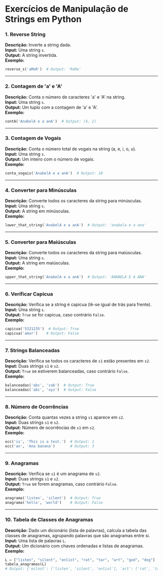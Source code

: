 
# Exercícios de Manipulação de Strings em Python

### 1. Reverse String  
**Descrição:** Inverte a string dada.  
**Input:** Uma string `s`.  
**Output:** A string invertida.  
**Exemplo:**  
```python
reverse_s('aMoR')  # Output: 'RoMa'
```

---

### 2. Contagem de 'a' e 'A'  
**Descrição:** Conta o número de caracteres 'a' e 'A' na string.  
**Input:** Uma string `s`.  
**Output:** Um tuplo com a contagem de 'a' e 'A'.  
**Exemplo:**  
```python
contA('AnabelA e a anA')  # Output: (4, 2)
```

---

### 3. Contagem de Vogais  
**Descrição:** Conta o número total de vogais na string (a, e, i, o, u).  
**Input:** Uma string `s`.  
**Output:** Um inteiro com o número de vogais.  
**Exemplo:**  
```python
conta_vogais('AnabelA e a anA')  # Output: 10
```

---

### 4. Converter para Minúsculas  
**Descrição:** Converte todos os caracteres da string para minúsculas.  
**Input:** Uma string `s`.  
**Output:** A string em minúsculas.  
**Exemplo:**  
```python
lower_that_string('AnabelA e a anA')  # Output: 'anabela e a ana'
```

---

### 5. Converter para Maiúsculas  
**Descrição:** Converte todos os caracteres da string para maiúsculas.  
**Input:** Uma string `s`.  
**Output:** A string em maiúsculas.  
**Exemplo:**  
```python
upper_that_string('AnabelA e a anA')  # Output: 'ANABELA E A ANA'
```

---

### 6. Verificar Capicua  
**Descrição:** Verifica se a string é capicua (lê-se igual de trás para frente).  
**Input:** Uma string `s`.  
**Output:** `True` se for capicua, caso contrário `False`.  
**Exemplo:**  
```python
capicua('5321235')  # Output: True
capicua('amor')    # Output: False
```

---

### 7. Strings Balanceadas  
**Descrição:** Verifica se todos os caracteres de `s1` estão presentes em `s2`.  
**Input:** Duas strings `s1` e `s2`.  
**Output:** `True` se estiverem balanceadas, caso contrário `False`.  
**Exemplo:**  
```python
balanceadas('abc', 'cab')  # Output: True
balanceadas('abc', 'xyz')  # Output: False
```

---

### 8. Número de Ocorrências  
**Descrição:** Conta quantas vezes a string `s1` aparece em `s2`.  
**Input:** Duas strings `s1` e `s2`.  
**Output:** Número de ocorrências de `s1` em `s2`.  
**Exemplo:**  
```python
occ('is', 'This is a test.')  # Output: 1
occ('an', 'Ana banana')       # Output: 3
```

---

### 9. Anagramas  
**Descrição:** Verifica se `s1` é um anagrama de `s2`.  
**Input:** Duas strings `s1` e `s2`.  
**Output:** `True` se forem anagramas, caso contrário `False`.  
**Exemplo:**  
```python
anagrama('listen', 'silent')  # Output: True
anagrama('hello', 'world')    # Output: False
```

---

### 10. Tabela de Classes de Anagramas  
**Descrição:** Dado um dicionário (lista de palavras), calcula a tabela das classes de anagramas, agrupando palavras que são anagramas entre si.  
**Input:** Uma lista de palavras `L`.  
**Output:** Um dicionário com chaves ordenadas e listas de anagramas.  
**Exemplo:**  
```python
L = ["listen", "silent", "enlist", "rat", "tar", "art", "god", "dog"]
tabela_anagramas(L)  
# Output: {'eilnst': ['listen', 'silent', 'enlist'], 'art': ['rat', 'tar', 'art'], 'dgo': ['god', 'dog']}
```
